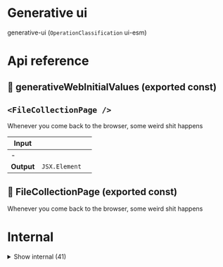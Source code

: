 # Generative ui

generative-ui (`OperationClassification` ui-esm)



# Api reference

## 📄 generativeWebInitialValues (exported const)

## `<FileCollectionPage />`

Whenever you come back to the browser, some weird shit happens


| Input      |    |    |
| ---------- | -- | -- |
| - | | |
| **Output** | `JSX.Element`   |    |



## 📄 FileCollectionPage (exported const)

Whenever you come back to the browser, some weird shit happens

# Internal

<details><summary>Show internal (41)</summary>
    
  # `<ContextMenuItemComponent />`




| Input      |    |    |
| ---------- | -- | -- |
| - | | |
| **Output** | `JSX.Element`   |    |



## `<Dataset />`

| Input      |    |    |
| ---------- | -- | -- |
| - | | |
| **Output** | `JSX.Element`   |    |



## `<Details />`

| Input      |    |    |
| ---------- | -- | -- |
| - | | |
| **Output** | `JSX.Element`   |    |



## `<FileActions />`

TODO: finish actions, ensure the refething is also working

Actions for every text-file

- Save
- Open in VSCode, TextEdit
- Copy text content
- Run ts file with node (if testfile) or to open terminal in folder (for any other file)


| Input      |    |    |
| ---------- | -- | -- |
| props | { projectRelativeFilePath: string, <br /> } |  |
| **Output** | `JSX.Element`   |    |



## `<FileCollectionActions />`

All actions should refetch the required stuff

Permissions button

Rename/move button for file-collections

Delete entire file-collection


| Input      |    |    |
| ---------- | -- | -- |
| - | | |
| **Output** | `JSX.Element`   |    |



## `<FileSpecificPrompts />`

Component to render all the prompts under a file


| Input      |    |    |
| ---------- | -- | -- |
| props | { contentString: string, <br />actualProjectRelativeFilePath?: string, <br />contextualPromptsObject?: {  }, <br />isFolder?: boolean, <br />thePrompts?: `ContextualPrompt`[], <br />markdown?: string, <br /> } |  |
| **Output** | `JSX.Element`   |    |



## `<FileWriter />`

Can probably not stay like this if we want to place the save-button elsewhere.


| Input      |    |    |
| ---------- | -- | -- |
| props | { projectRelativeFilePath: string, <br /> } |  |
| **Output** | `JSX.Element`   |    |



## getReaderPageInfo()

| Input      |    |    |
| ---------- | -- | -- |
| isFolder (optional) | boolean |  |,| contextualPromptsObject (optional) | {  } |  |,| contextualPromptResults (optional) | {  } |  |
| **Output** | { thePrompts: {  }, <br />selectionContextualPromptResults: {  }, <br />fileContextualPromptResults: {  }, <br /> }   |    |



## `<MyLayout />`

| Input      |    |    |
| ---------- | -- | -- |
| props | { pageProps: {  }, <br />nextPage: {  }, <br /> } |  |
| **Output** | `JSX.Element`   |    |



## `<NavButton />`

| Input      |    |    |
| ---------- | -- | -- |
| - | | |
| **Output** | `JSX.Element`   |    |



## openDownload()

Download a file or folder


| Input      |    |    |
| ---------- | -- | -- |
| projectRelativePath | string |  |
| **Output** |    |    |



## `<PromptButton />`

| Input      |    |    |
| ---------- | -- | -- |
| props | { item: `ContextualPrompt`, <br />markdown?: string, <br />contextSelection?: string, <br />projectRelativeFilePath?: string, <br /> } |  |
| **Output** | `JSX.Element`   |    |



## `<PromptViewer />`

Markdown files should have the ability to do prompts, like before...

- Fix PromptViewer
- Add PromptViewer to TextFile


| Input      |    |    |
| ---------- | -- | -- |
| props | { markdown?: string, <br />projectRelativeFilePath: string, <br />contextualPromptResults?: `ContextualPromptResult`[], <br />contextualPrompts?: `ContextualPrompt`[], <br /> } |  |
| **Output** | `JSX.Element`   |    |



## `<SelectionPrompts />`

| Input      |    |    |
| ---------- | -- | -- |
| - | | |
| **Output** | `JSX.Element`   |    |



## `<TextFile />`

TODO: Add monaco editor


| Input      |    |    |
| ---------- | -- | -- |
| props | { item: `FileCollectionFile`, <br />index: number, <br /> } |  |
| **Output** | `JSX.Element`   |    |



## `<TextWriter />`

| Input      |    |    |
| ---------- | -- | -- |
| props | { height?: number, <br />text: string, <br />tooltip?: string, <br /> } |  |
| **Output** | `JSX.Element`   |    |



## `<TranscriptionPlayer />`

| Input      |    |    |
| ---------- | -- | -- |
| - | | |
| **Output** | `JSX.Element`   |    |



## useOnFocus()

| Input      |    |    |
| ---------- | -- | -- |
| - | | |
| **Output** |    |    |



## useVariantResult()

| Input      |    |    |
| ---------- | -- | -- |
| fileContextualPromptResults (optional) | {  } |  |
| **Output** |    |    |



## `<VariantSelector />`

| Input      |    |    |
| ---------- | -- | -- |
| props | { projectRelativeFilePath?: string, <br />folderPath: string, <br />isFolder?: boolean, <br />filename?: string, <br />contextualPromptResults?: `ContextualPromptResult`[], <br /> } |  |
| **Output** | `JSX.Element`   |    |



## 📄 ContextMenuItemComponent (exported const)

## 📄 Dataset (exported const)

## 📄 Details (exported const)

## 📄 FileActions (exported const)

TODO: finish actions, ensure the refething is also working

Actions for every text-file

- Save
- Open in VSCode, TextEdit
- Copy text content
- Run ts file with node (if testfile) or to open terminal in folder (for any other file)


## 📄 FileCollectionActions (exported const)

All actions should refetch the required stuff

Permissions button

Rename/move button for file-collections

Delete entire file-collection


## 📄 FileSpecificPrompts (exported const)

Component to render all the prompts under a file


## 📄 FileWriter (exported const)

Can probably not stay like this if we want to place the save-button elsewhere.


## 📄 getReaderPageInfo (exported const)

## 📄 MyLayout (exported const)

## 📄 NavButton (exported const)

## 📄 openDownload (exported const)

Download a file or folder


## 📄 PromptButton (exported const)

## 📄 PromptViewer (exported const)

Markdown files should have the ability to do prompts, like before...

- Fix PromptViewer
- Add PromptViewer to TextFile


## 📄 SelectionPrompts (exported const)

## 📄 { StoreProvider, useStore } (exported const)

## 📄 TextFile (exported const)

TODO: Add monaco editor


## 📄 TextWriter (exported const)

## 📄 TranscriptionPlayer (exported const)

## 📄 useOnFocus (exported const)

## 📄 useVariantResult (exported const)

## 📄 VariantSelector (exported const)

  </details>

